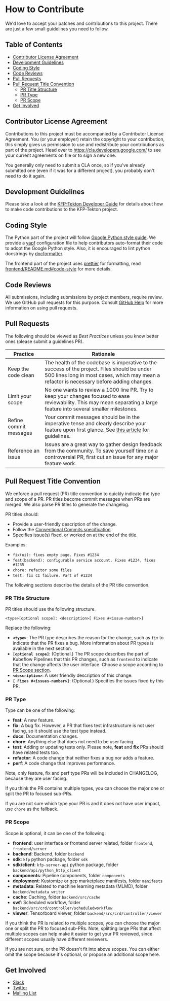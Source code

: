 # How to Contribute

We'd love to accept your patches and contributions to this project. There are
just a few small guidelines you need to follow.


## Table of Contents

<!-- START of ToC generated by running ./tools/mdtoc.sh CONTRIBUTING.md -->

  - [Contributor License Agreement](#contributor-license-agreement)
  - [Development Guidelines](#development-guidelines)
  - [Coding Style](#coding-style)
  - [Code Reviews](#code-reviews)
  - [Pull Requests](#pull-requests)
  - [Pull Request Title Convention](#pull-request-title-convention)
    - [PR Title Structure](#pr-title-structure)
    - [PR Type](#pr-type)
    - [PR Scope](#pr-scope)
  - [Get Involved](#get-involved)

<!-- END of ToC generated by running ./tools/mdtoc.sh sdk/README.md -->


## Contributor License Agreement

Contributions to this project must be accompanied by a Contributor License
Agreement. You (or your employer) retain the copyright to your contribution,
this simply gives us permission to use and redistribute your contributions as
part of the project. Head over to <https://cla.developers.google.com/> to see
your current agreements on file or to sign a new one.

You generally only need to submit a CLA once, so if you've already submitted one
(even if it was for a different project), you probably don't need to do it
again.

## Development Guidelines

Please take a look at the [KFP-Tekton Developer Guide](sdk/python/README.md) for
details about how to make code contributions to the KFP-Tekton project.

## Coding Style

The Python part of the project will follow [Google Python style guide](http://google.github.io/styleguide/pyguide.html).
We provide a [yapf](https://github.com/google/yapf) configuration file to help
contributors auto-format their code to adopt the Google Python style. Also, it
is encouraged to lint python docstrings by [docformatter](https://github.com/myint/docformatter).

The frontend part of the project uses [prettier](https://prettier.io/) for
formatting, read [frontend/README.md#code-style](frontend/README.md#code-style)
for more details.

## Code Reviews

All submissions, including submissions by project members, require review. We
use GitHub pull requests for this purpose. Consult
[GitHub Help](https://help.github.com/articles/about-pull-requests/) for more
information on using pull requests.

## Pull Requests

The following should be viewed as _Best Practices_ unless you know better ones
(please submit a guidelines PR).

| Practice | Rationale |
| -------- | --------- |
| Keep the code clean | The health of the codebase is imperative to the success of the project. Files should be under 500 lines long in most cases, which may mean a refactor is necessary before adding changes. |
| Limit your scope | No one wants to review a 1000 line PR. Try to keep your changes focused to ease reviewability. This may mean separating a large feature into several smaller milestones.  |
| Refine commit messages | Your commit messages should be in the imperative tense and clearly describe your feature upon first glance. See [this article](https://chris.beams.io/posts/git-commit/) for guidelines.
| Reference an issue | Issues are a great way to gather design feedback from the community. To save yourself time on a controversial PR, first cut an issue for any major feature work. |

## Pull Request Title Convention

We enforce a pull request (PR) title convention to quickly indicate the type and scope of a PR.
PR titles become commit messages when PRs are merged. We also parse PR titles to generate the changelog.

PR titles should:
* Provide a user-friendly description of the change.
* Follow the [Conventional Commits specification](https://www.conventionalcommits.org/en/v1.0.0/).
* Specifies issue(s) fixed, or worked on at the end of the title.

Examples:
* `fix(ui): fixes empty page. Fixes #1234`
* `feat(backend): configurable service account. Fixes #1234, fixes #1235`
* `chore: refactor some files`
* `test: fix CI failure. Part of #1234`

The following sections describe the details of the PR title convention.

### PR Title Structure

PR titles should use the following structure.
```
<type>[optional scope]: <description>[ Fixes #<issue-number>]
```

Replace the following:

*  **`<type>`**: The PR type describes the reason for the change, such as `fix` to indicate that the PR fixes a bug. More information about PR types is available in the next section. 
*  **`[optional scope]`**: (Optional.) The PR scope describes the part of Kubeflow Pipelines that this PR changes, such as `frontend` to indicate that the change affects the user interface. Choose a scope according to [PR Scope section](#pr-scope).
*  **`<description>`**: A user friendly description of this change.
*  **`[ Fixes #<issues-number>]`**: (Optional.) Specifies the issues fixed by this PR.

### PR Type

Type can be one of the following:
* **feat**: A new feature.
* **fix**: A bug fix. However, a PR that fixes test infrastructure is not user facing, so it should use the test type instead.
* **docs**: Documentation changes.
* **chore**: Anything else that does not need to be user facing.
* **test**: Adding or updating tests only. Please note, **feat** and **fix** PRs should have related tests too.
* **refactor**: A code change that neither fixes a bug nor adds a feature.
* **perf**: A code change that improves performance.

Note, only feature, fix and perf type PRs will be included in CHANGELOG, because they are user facing.

If you think the PR contains multiple types, you can choose the major one or
split the PR to focused sub-PRs.

If you are not sure which type your PR is and it does not have user impact,
use `chore` as the fallback.

### PR Scope

Scope is optional, it can be one of the following:
* **frontend**: user interface or frontend server related, folder `frontend`, `frontend/server`
* **backend**: Backend, folder `backend`
* **sdk**: `kfp` python package, folder `sdk`
* **sdk/client**: `kfp-server-api` python package, folder `backend/api/python_http_client`
* **components**: Pipeline components, folder `components`
* **deployment**: Kustomize or gcp marketplace manifests, folder `manifests`
* **metadata**: Related to machine learning metadata (MLMD), folder `backend/metadata_writer`
* **cache**: Caching, folder `backend/src/cache`
* **swf**: Scheduled workflow, folder `backend/src/crd/controller/scheduledworkflow`
* **viewer**: Tensorboard viewer, folder `backend/src/crd/controller/viewer`

If you think the PR is related to multiple scopes, you can choose the major one or
split the PR to focused sub-PRs. Note, splitting large PRs that affect multiple
scopes can help make it easier to get your PR reviewed, since different scopes
usually have different reviewers.

If you are not sure, or the PR doesn't fit into above scopes. You can either
omit the scope because it's optional, or propose an additional scope here.

## Get Involved

* [Slack](http://kubeflow.slack.com/)
* [Twitter](http://twitter.com/kubeflow)
* [Mailing List](https://groups.google.com/forum/#!forum/kubeflow-discuss)
